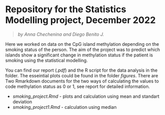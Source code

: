 # Repository for the Statistics Modelling project, December 2022

> *by Anna Chechenina and Diego Benito J.*

Here we worked on data on the CpG island methylation depending on the smoking status of the person. The aim of the project was to predict which islands show a significant change in methylation status if the patient is smoking using the statistical modelling.  

You can find our report (*.pdf*) and the R script for the data analysis in the folder. The esseintial plots could be found in the folder *figures*. There are Two Rmarkdown documents for the two ways of calculating the values to code methylation status as 0 or 1, see report for detailed information.

* *smoking_project.Rmd* - plots and calculation using mean and standart deviation
* *smoking_project1.Rmd* - calculation using median
